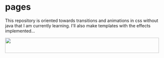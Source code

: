 # pages
This repository is oriented towards  transitions and animations in css without java that I am currently learning. I'll also make templates with the effects implemented...
<div align="center"> <img src="https://raw.githubusercontent.com/joseluisvazzquez/joseluisvazzquez/main/a2.gif" width="100%" height="50"> </div>
